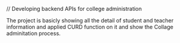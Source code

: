 // Developing backend APIs for college administration

The project is basicly showing all the detail of student and teacher information  and applied CURD function on it and show the Collage adminitation process.


